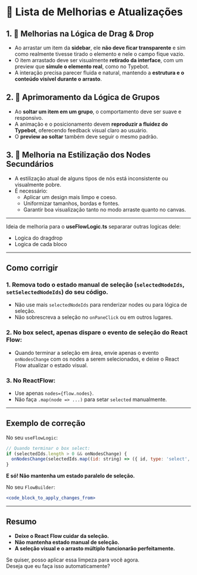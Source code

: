 # 📌 Lista de Melhorias e Atualizações


## 1. 🔄 Melhorias na Lógica de Drag & Drop

- Ao arrastar um item da **sidebar**, ele **não deve ficar transparente** e sim como realmente tivesse tirado o elemento e nele o campo fique vazio.
- O item arrastado deve ser visualmente **retirado da interface**, com um preview que **simule o elemento real**, como no Typebot.
- A interação precisa parecer fluida e natural, mantendo a **estrutura e o conteúdo visível durante o arrasto**.

## 2. 🧩 Aprimoramento da Lógica de Grupos

- Ao **soltar um item em um grupo**, o comportamento deve ser suave e responsivo.
- A animação e o posicionamento devem **reproduzir a fluidez do Typebot**, oferecendo feedback visual claro ao usuário.
- O **preview ao soltar** também deve seguir o mesmo padrão.

## 3. 🎨 Melhoria na Estilização dos Nodes Secundários

- A estilização atual de alguns tipos de nós está inconsistente ou visualmente pobre.
- É necessário:
  - Aplicar um design mais limpo e coeso.
  - Uniformizar tamanhos, bordas e fontes.
  - Garantir boa visualização tanto no modo arraste quanto no canvas.

---

Ideia de melhoria para o **useFlowLogic.ts** separarar outras logicas dele:

- Logica do dragdrop
- Logica de cada bloco

---

## Como corrigir

### 1. **Remova todo o estado manual de seleção (`selectedNodeIds`, `setSelectedNodeIds`) do seu código.**
- Não use mais `selectedNodeIds` para renderizar nodes ou para lógica de seleção.
- Não sobrescreva a seleção no `onPaneClick` ou em outros lugares.

### 2. **No box select, apenas dispare o evento de seleção do React Flow:**
- Quando terminar a seleção em área, envie apenas o evento `onNodesChange` com os nodes a serem selecionados, e deixe o React Flow atualizar o estado visual.

### 3. **No ReactFlow:**
- Use apenas `nodes={flow.nodes}`.
- Não faça `.map(node => ...)` para setar `selected` manualmente.

---

## Exemplo de correção

No seu `useFlowLogic`:
```js
// Quando terminar o box select:
if (selectedIds.length > 0 && onNodesChange) {
  onNodesChange(selectedIds.map((id: string) => ({ id, type: 'select', selected: true })));
}
```
**E só! Não mantenha um estado paralelo de seleção.**

No seu `FlowBuilder`:
```jsx
<code_block_to_apply_changes_from>
```

---

## Resumo

- **Deixe o React Flow cuidar da seleção.**
- **Não mantenha estado manual de seleção.**
- **A seleção visual e o arrasto múltiplo funcionarão perfeitamente.**

Se quiser, posso aplicar essa limpeza para você agora.  
Deseja que eu faça isso automaticamente?


